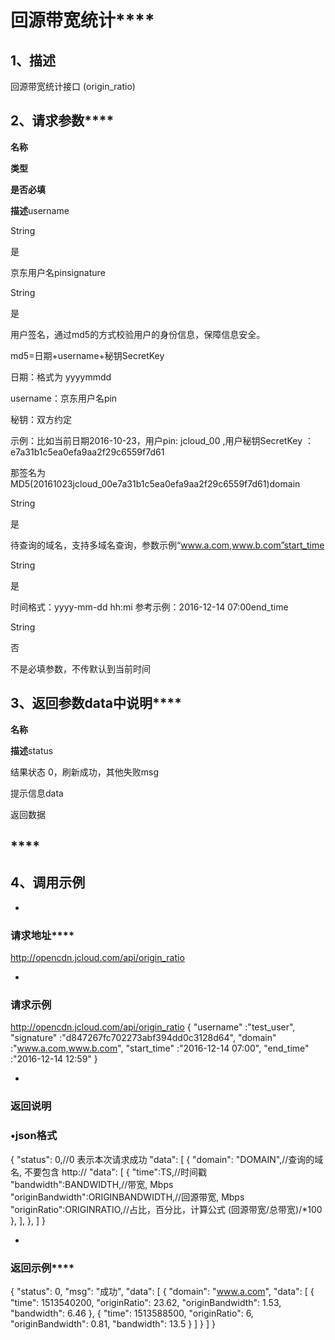 # **回源带宽统计******

## **1、描述**

回源带宽统计接口 (origin_ratio)

## **2、请求参数******

**名称**

**类型**

**是否必填**

**描述**username

String

是

京东用户名pinsignature

String

是

用户签名，通过md5的方式校验用户的身份信息，保障信息安全。

md5=日期+username+秘钥SecretKey

日期：格式为 yyyymmdd

username：京东用户名pin

秘钥：双方约定

示例：比如当前日期2016-10-23，用户pin: jcloud_00 ,用户秘钥SecretKey ：e7a31b1c5ea0efa9aa2f29c6559f7d61

那签名为MD5(20161023jcloud_00e7a31b1c5ea0efa9aa2f29c6559f7d61)domain

String

是

待查询的域名，支持多域名查询，参数示例“www.a.com,www.b.com”start_time

String

是

时间格式：yyyy-mm-dd hh:mi 参考示例：2016-12-14 07:00end_time

String

否

不是必填参数，不传默认到当前时间

##

## **3、返回参数data中说明******

**名称**

**描述**status

结果状态 0，刷新成功，其他失败msg

提示信息data

返回数据

## ****

## **4、调用示例**

* 
### **请求地址******

http://opencdn.jcloud.com/api/origin_ratio

* 
### **请求示例**
http://opencdn.jcloud.com/api/origin_ratio
{
"username" :"test_user",
"signature" :"d847267fc702273abf394dd0c3128d64",
"domain" :"www.a.com,www.b.com",
"start_time" :"2016-12-14 07:00",
"end_time" :"2016-12-14 12:59"
}

* 
### **返回说明**

### •json格式
{
"status": 0,//0 表示本次请求成功
"data": [
{
"domain": "DOMAIN",//查询的域名, 不要包含 http://
"data": [
{
"time":TS,//时间戳
"bandwidth":BANDWIDTH,//带宽, Mbps
"originBandwidth":ORIGINBANDWIDTH,//回源带宽, Mbps
"originRatio":ORIGINRATIO,//占比，百分比，计算公式 (回源带宽/总带宽)/*100
},
],
},
]
}

* 
### **返回示例******
{
"status": 0,
"msg": "成功",
"data": [
{
"domain": "www.a.com",
"data": [
{
"time": 1513540200,
"originRatio": 23.62,
"originBandwidth": 1.53,
"bandwidth": 6.46
},
{
"time": 1513588500,
"originRatio": 6,
"originBandwidth": 0.81,
"bandwidth": 13.5
}
]
}
]
}
